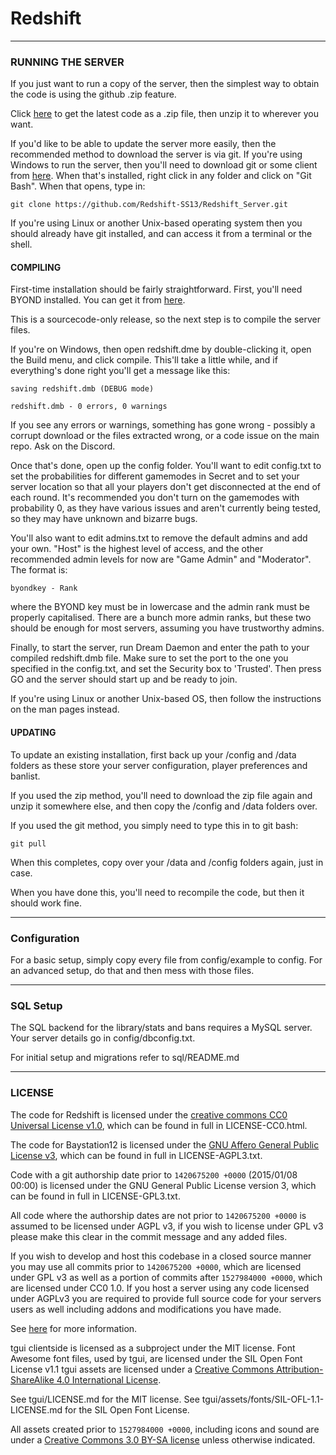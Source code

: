 # Redshift

---

### RUNNING THE SERVER
If you just want to run a copy of the server, then the simplest way to obtain the code is using the github .zip feature.

Click [here](https://github.com/Redshift-SS13/Redshift_Source/archive/dev.zip) to get the latest code as a .zip file, then unzip it to wherever you want.

If you'd like to be able to update the server more easily, then the recommended method to download the server is via git. If you're using Windows to run the server, then you'll need to download git or some client from [here](http://git-scm.com/). When that's installed, right click in any folder and click on "Git Bash". When that opens, type in:

    git clone https://github.com/Redshift-SS13/Redshift_Server.git

If you're using Linux or another Unix-based operating system then you should already have git installed, and can access it from a terminal or the shell.

#### COMPILING

First-time installation should be fairly straightforward.  First, you'll need BYOND installed.  You can get it from [here](http://www.byond.com/).

This is a sourcecode-only release, so the next step is to compile the server files. 

If you're on Windows, then open redshift.dme by double-clicking it, open the Build menu, and click compile.  This'll take a little while, and if everything's done right you'll get a message like this:

    saving redshift.dmb (DEBUG mode)
    
    redshift.dmb - 0 errors, 0 warnings

If you see any errors or warnings, something has gone wrong - possibly a corrupt download or the files extracted wrong, or a code issue on the main repo. Ask on the Discord.

Once that's done, open up the config folder.  You'll want to edit config.txt to set the probabilities for different gamemodes in Secret and to set your server location so that all your players don't get disconnected at the end of each round.  It's recommended you don't turn on the gamemodes with probability 0, as they have various issues and aren't currently being tested, so they may have unknown and bizarre bugs.

You'll also want to edit admins.txt to remove the default admins and add your own.  "Host" is the highest level of access, and the other recommended admin levels for now are "Game Admin" and "Moderator".  The format is:

    byondkey - Rank

where the BYOND key must be in lowercase and the admin rank must be properly capitalised.  There are a bunch more admin ranks, but these two should be enough for most servers, assuming you have trustworthy admins.

Finally, to start the server, run Dream Daemon and enter the path to your compiled redshift.dmb file.  Make sure to set the port to the one you  specified in the config.txt, and set the Security box to 'Trusted'.  Then press GO and the server should start up and be ready to join.

If you're using Linux or another Unix-based OS, then follow the instructions on the man pages instead.

#### UPDATING

To update an existing installation, first back up your /config and /data folders
as these store your server configuration, player preferences and banlist.

If you used the zip method, you'll need to download the zip file again and unzip it somewhere else, and then copy the /config and /data folders over.

If you used the git method, you simply need to type this in to git bash:

    git pull

When this completes, copy over your /data and /config folders again, just in case.

When you have done this, you'll need to recompile the code, but then it should work fine.

---

### Configuration

For a basic setup, simply copy every file from config/example to config. For an advanced setup, do that and then mess with those files.

---

### SQL Setup

The SQL backend for the library/stats and bans requires a MySQL server.  Your server details go in config/dbconfig.txt.

For initial setup and migrations refer to sql/README.md

---

### LICENSE
The code for Redshift is licensed under the [creative commons CC0 Universal License v1.0](https://creativecommons.org/publicdomain/zero/1.0/), which can be found in full in LICENSE-CC0.html.

The code for Baystation12 is licensed under the [GNU Affero General Public License v3](http://www.gnu.org/licenses/agpl.html), which can be found in full in LICENSE-AGPL3.txt.

Code with a git authorship date prior to `1420675200 +0000` (2015/01/08 00:00) is licensed under the GNU General Public License version 3, which can be found in full in LICENSE-GPL3.txt.

All code where the authorship dates are not prior to `1420675200 +0000` is assumed to be licensed under AGPL v3, if you wish to license under GPL v3 please make this clear in the commit message and any added files.

If you wish to develop and host this codebase in a closed source manner you may use all commits prior to `1420675200 +0000`, which are licensed under GPL v3 as well as a portion of commits after `1527984000 +0000`, which are licensed under CC0 1.0. If you host a server using any code licensed under AGPLv3 you are required to provide full source code for your servers users as well including addons and modifications you have made.

See [here](https://www.gnu.org/licenses/why-affero-gpl.html) for more information.

tgui clientside is licensed as a subproject under the MIT license.
Font Awesome font files, used by tgui, are licensed under the SIL Open Font License v1.1
tgui assets are licensed under a [Creative Commons Attribution-ShareAlike 4.0 International License](http://creativecommons.org/licenses/by-sa/4.0/).

See tgui/LICENSE.md for the MIT license.
See tgui/assets/fonts/SIL-OFL-1.1-LICENSE.md for the SIL Open Font License.

All assets created prior to `1527984000 +0000`, including icons and sound are under a [Creative Commons 3.0 BY-SA license](http://creativecommons.org/licenses/by-sa/3.0/) unless otherwise indicated.
